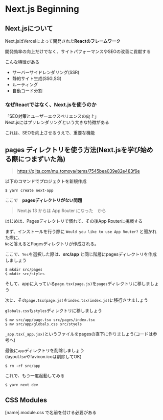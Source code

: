 # Next.js Beginning
## Next.jsについて
Next.jsはVercelによって開発された**Reactのフレームワーク**

開発効率の向上だけでなく、サイトパフォーマンスやSEOの改善に貢献する  

こんな特徴がある  
- サーバーサイドレンダリング(SSR)
- 静的サイト生成(SSG,SG)
- ルーティング
- 自動コード分割

### なぜReactではなく、Next.jsを使うのか
「SEO対策とユーザーエクスペリエンスの向上」  
Next.jsにはプリレンダリングという大きな特徴がある  

これは、SEOを向上させるうえで、重要な機能


## pages ディレクトリを使う方法(Next.jsを学び始める際につまずいた為)
> https://qiita.com/mu_tomoya/items/7545bea039e82e483f9e  

以下のコマンドでプロジェクトを新規作成  
```
$ yarn create next-app  
```
ここで　**pagesディレクトリがない問題**  
> Next.js 13 からは App Router になった　から

はじめは、Pagesディレクトリで慣れて、その後App Routerに挑戦する  


まず、インストールを行う際に `Would you like to use App Router?`  と聞かれた際に、  
`No`と答えるとPagesディレクトリが作成される。

ここで、`Yes`を選択した際は、**src/app** と同じ階層にpagesディレクトリを作成しましょう  
```
$ mkdir src/pages
$ mkdir src/styles 
```
そして、appに入っている`page.tsx(page.js)`を`pages`ディレクトリに移しましょう  

次に、その`page.tsx(page.js)`を`index.tsx(index.js)`に移行させましょう  

`globals.css`も`styles`ディレクトリに移しましょう
```
$ mv src/app/page.tsx src/pages/index.tsx
$ mv src/app/globals.css src/styels
```

`_app.tsx(_app.jsx)`というファイルをpagesの直下に作りましょう(コードは参考へ)  

最後に`app`ディレクトリを削除しましょう    
(layout.tsxやfavicon.icoは削除してOK)
``` 
$ rm -rf src/app
```

これで、もう一度起動してみる  
```
$ yarn next dev
```

## CSS Modules
[name].module.css で名前を付ける必要がある  

